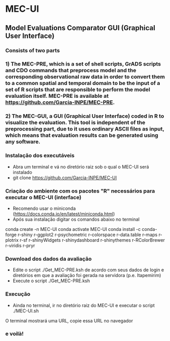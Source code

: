 # MEC-UI
## Model Evaluations Comparator GUI (Graphical User Interface)

### Consists of two parts

### 1) The MEC-PRE, which is a set of shell scripts, GrADS scripts and CDO commands that preprocess model and the corresponding observational raw data in order to convert them to a common spatial and temporal domain to be the input of a set of R scripts that are responsible to perform the model evaluation itself. MEC-PRE is available at https://github.com/Garcia-INPE/MEC-PRE.

### 2) The MEC-GUI, a GUI (Graphical User Interface) coded in R to visualize the evaluation. This tool is independent of the preprocessing part, due to it uses ordinary ASCII files as input, which means that evaluation results can be generated using any software. 

### Instalação dos executáveis
- Abra um terminal e vá no diretório raiz sob o qual o MEC-UI será instalado
- git clone https://github.com/Garcia-INPE/MEC-UI

### Criação do ambiente com os pacotes "R" necessários para executar o MEC-UI (interface)
- Recomendo usar o miniconda (https://docs.conda.io/en/latest/miniconda.html)
- Após sua instalação digitar os comandos abaixo no terminal

conda create -n MEC-UI
conda activate MEC-UI
conda install -c conda-forge r-shiny r-ggplot2 r-psychometric r-colorspace r-data.table r-maps r-plotrix r-sf r-shinyWidgets r-shinydashboard r-shinythemes r-RColorBrewer r-viridis r-pryr


### Download dos dados da avaliação
- Edite o script ./Get_MEC-PRE.ksh de acordo com seus dados de login e diretórios em que a avaliação foi gerada na servidora (p.e. Itapemirim)
- Execute o script ./Get_MEC-PRE.ksh


### Execução
- Ainda no terminal, ir no diretório raiz do MEC-UI e executar o script ./MEC-UI.sh

O terminal mostrará uma URL, copie essa URL no navegador 

### e voilà!


